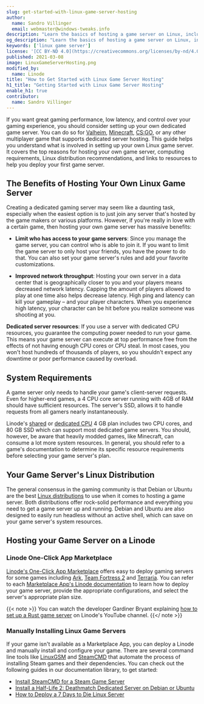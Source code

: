 ```yaml
---
slug: get-started-with-linux-game-server-hosting
author:
  name: Sandro Villinger
  email: webmaster@windows-tweaks.info
description: "Learn the basics of hosting a game server on Linux, including its benefits and drawbacks, along with hosting resources for titles like Valheim and CS:GO."
og_description: "Learn the basics of hosting a game server on Linux, including its benefits and drawbacks, along with hosting resources for titles like Valheim and CS:GO."
keywords: ['linux game server']
license: '[CC BY-ND 4.0](https://creativecommons.org/licenses/by-nd/4.0)'
published: 2021-03-08
image: LinuxGameServerHosting.png
modified_by:
  name: Linode
title: "How to Get Started with Linux Game Server Hosting"
h1_title: "Getting Started with Linux Game Server Hosting"
enable_h1: true
contributor:
  name: Sandro Villinger
---
```


If you want great gaming performance, low latency, and control over your gaming experience, you should consider setting up your own dedicated game server. You can do so for [Valheim](https://www.linode.com/marketplace/apps/linode/valheim-game-server/), [Minecraft](/docs/products/tools/marketplace/guides/minecraft/), [CS:GO](https://www.linode.com/marketplace/apps/linode/csgo-game-server/), or any other multiplayer game that supports dedicated server hosting. This guide helps you understand what is involved in setting up your own Linux game server. It covers the top reasons for hosting your own game server, computing requirements, Linux distribution recommendations, and links to resources to help you deploy your first game server.

## The Benefits of Hosting Your Own Linux Game Server

Creating a dedicated gaming server may seem like a daunting task, especially when the easiest option is to just join any server that's hosted by the game makers or various platforms. However, if you're really in love with a certain game, then hosting your own game server has massive benefits:

- **Limit who has access to your game servers**: Since you manage the game server, you can control who is able to join it. If you want to limit the game server to only host your friends, you have the power to do that. You can also set your game server's rules and add your favorite customizations.

- **Improved network throughput**: Hosting your own server in a data center that is geographically closer to you and your players means decreased network latency. Capping the amount of players allowed to play at one time also helps decrease latency. High ping and latency can kill your gameplay – and your player characters. When you experience high latency, your character can be hit before you realize someone was shooting at you.

**Dedicated server resources**: If you use a server with dedicated CPU resources, you guarantee the computing power needed to run your game. This means your game server can execute at top performance free from the effects of not having enough CPU cores or CPU steal. In most cases, you won't host hundreds of thousands of players, so you shouldn't expect any downtime or poor performance caused by overload.

## System Requirements

A game server only needs to handle your game's client-server requests. Even for higher-end games, a 4 CPU core server running with 4GB of RAM should have sufficient resources. The server's SSD, allows it to handle requests from all gamers nearly instantaneously.

Linode's [shared](https://www.linode.com/products/shared/) or [dedicated CPU](https://www.linode.com/products/dedicated-cpu/) 4 GB plan includes two CPU cores, and 80 GB SSD which can support most dedicated game servers. You should, however, be aware that heavily modded games, like Minecraft, can consume a lot more system resources. In general, you should refer to a game's documentation to determine its specific resource requirements before selecting your game server's plan.

## Your Game Server's Linux Distribution

The general consensus in the gaming community is that Debian or Ubuntu are the best [Linux distributions](/docs/guides/choosing-a-distribution/) to use when it comes to hosting a game server. Both distributions offer rock-solid performance and everything you need to get a game server up and running. Debian and Ubuntu are also designed to easily run headless without an active shell, which can save on your game server's system resources.

## Hosting your Game Server on a Linode

### Linode One-Click App Marketplace

[Linode's One-Click App Marketplace](https://www.linode.com/marketplace/apps/) offers easy to deploy gaming servers for some games including [Ark](https://www.linode.com/marketplace/apps/linode/ark-game-server/), [Team Fortress 2](https://www.linode.com/marketplace/apps/linode/tf2-game-server/) and [Terraria](https://www.linode.com/marketplace/apps/linode/terraria-game-server/). You can refer to each [Marketplace App's Linode documentation](/docs/products/tools/marketplace/guides/) to learn how to deploy your game server, provide the appropriate configurations, and select the server's appropriate plan size.

{{< note >}}
You can watch the developer Gardiner Bryant explaining [how to set up a Rust game server](https://www.youtube.com/watch?v=RPbIRbj0GyA) on Linode's YouTube channel.
{{</ note >}}

### Manually Installing Linux Game Servers

If your game isn't available as a Marketplace App, you can deploy a Linode and manually install and configure your game. There are several command line tools like [LinuxGSM](https://linuxgsm.com/lgsm/sdtdserver/) and [SteamCMD](https://developer.valvesoftware.com/wiki/SteamCMD) that automate the process of installing Steam games and their dependencies. You can check out the following guides in our documentation library, to get started:

- [Install SteamCMD for a Steam Game Server](/docs/guides/install-steamcmd-for-a-steam-game-server/)
- [Install a Half-Life 2: Deathmatch Dedicated Server on Debian or Ubuntu](/docs/guides/install-a-half-life-2-deathmatch-dedicated-server-on-debian-or-ubuntu/)
- [How to Deploy a 7 Days to Die Linux Server](/docs/guides/deploy-7-days-to-die-linux-game-server/)